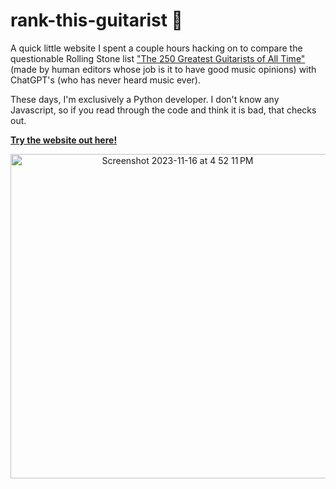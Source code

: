 # rank-this-guitarist 🎸
A quick little website I spent a couple hours hacking on to compare the questionable Rolling Stone list ["The 250 Greatest Guitarists of All Time"](https://www.rollingstone.com/music/music-lists/best-guitarists-1234814010/) (made by human editors whose job is it to have good music opinions) with ChatGPT's (who has never heard music ever).

These days, I'm exclusively a Python developer. I don't know any Javascript, so if you read through the code and think it is bad, that checks out.

[**Try the website out here!**](https://stringtheoryradio.org/rank-this-guitarist/)

<p align="center">
  <a href="https://stringtheoryradio.org/rank-this-guitarist/" target="_blank">
    <img width="519" alt="Screenshot 2023-11-16 at 4 52 11 PM" src="https://github.com/nathancooperjones/rank-this-guitarist/assets/31417712/92cf2c82-1089-4dc6-9503-48d072f10805">
  </a>
</p>
